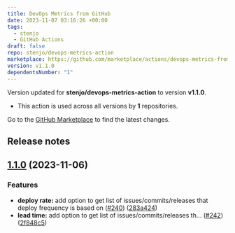 ```yaml
---
title: DevOps Metrics from GitHub
date: 2023-11-07 03:16:26 +00:00
tags:
  - stenjo
  - GitHub Actions
draft: false
repo: stenjo/devops-metrics-action
marketplace: https://github.com/marketplace/actions/devops-metrics-from-github
version: v1.1.0
dependentsNumber: "1"
---
```



Version updated for **stenjo/devops-metrics-action** to version **v1.1.0**.
- This action is used across all versions by **1** repositories.

Go to the [GitHub Marketplace](https://github.com/marketplace/actions/devops-metrics-from-github) to find the latest changes.

## Release notes

## [1.1.0](https://github.com/stenjo/devops-metrics-action/compare/v1.0.3...v1.1.0) (2023-11-06)


### Features

* **deploy rate:** add option to get list of issues/commits/releases that deploy frequency is based on ([#240](https://github.com/stenjo/devops-metrics-action/issues/240)) ([283a424](https://github.com/stenjo/devops-metrics-action/commit/283a42433fcdaa9f44d14c92625963787296738d))
* **lead time:** add option to get list of issues/commits/releases th… ([#242](https://github.com/stenjo/devops-metrics-action/issues/242)) ([2f848c5](https://github.com/stenjo/devops-metrics-action/commit/2f848c511e3331e3d8a8a34e050964303616e117))
